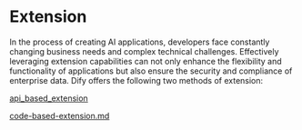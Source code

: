 # Extension

In the process of creating AI applications, developers face constantly changing business needs and complex technical challenges. Effectively leveraging extension capabilities can not only enhance the flexibility and functionality of applications but also ensure the security and compliance of enterprise data. Dify offers the following two methods of extension:

[api\_based\_extension](api\_based\_extension/ "mention")

[code-based-extension.md](code-based-extension.md "mention")



